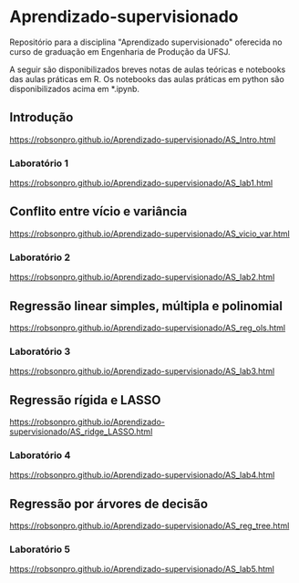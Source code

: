 # Aprendizado-supervisionado

Repositório para a disciplina "Aprendizado supervisionado" oferecida no curso de graduação em Engenharia de Produção da UFSJ.

A seguir são disponibilizados breves notas de aulas teóricas e notebooks das aulas práticas em R. Os notebooks das aulas práticas em python são disponibilizados acima em *.ipynb.

## Introdução

https://robsonpro.github.io/Aprendizado-supervisionado/AS_Intro.html

### Laboratório 1

https://robsonpro.github.io/Aprendizado-supervisionado/AS_lab1.html

## Conflito entre vício e variância

https://robsonpro.github.io/Aprendizado-supervisionado/AS_vicio_var.html

### Laboratório 2

https://robsonpro.github.io/Aprendizado-supervisionado/AS_lab2.html

## Regressão linear simples, múltipla e polinomial

https://robsonpro.github.io/Aprendizado-supervisionado/AS_reg_ols.html

### Laboratório 3

https://robsonpro.github.io/Aprendizado-supervisionado/AS_lab3.html

## Regressão rígida e LASSO

https://robsonpro.github.io/Aprendizado-supervisionado/AS_ridge_LASSO.html

### Laboratório 4

https://robsonpro.github.io/Aprendizado-supervisionado/AS_lab4.html

## Regressão por árvores de decisão

https://robsonpro.github.io/Aprendizado-supervisionado/AS_reg_tree.html

### Laboratório 5

https://robsonpro.github.io/Aprendizado-supervisionado/AS_lab5.html
